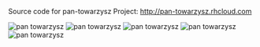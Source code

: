Source code for pan-towarzysz Project:
http://pan-towarzysz.rhcloud.com

<img src="http://binaryalchemist.pl/wp-content/uploads/2017/08/pantowarzysz.png" alt="pan towarzysz"/>
<img src="http://binaryalchemist.pl/wp-content/uploads/2017/08/pantowarzysz2.png" alt="pan towarzysz"/>
<img src="http://binaryalchemist.pl/wp-content/uploads/2017/08/pantowarzysz4.png" alt="pan towarzysz"/>
<img src="http://binaryalchemist.pl/wp-content/uploads/2017/08/pantowarzysz5.png" alt="pan towarzysz"/>
<img src="http://binaryalchemist.pl/wp-content/uploads/2017/08/pantowarzysz3.png" alt="pan towarzysz"/>
